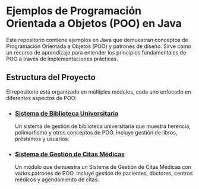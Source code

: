 # Ejemplos de Programación Orientada a Objetos (POO) en Java

Este repositorio contiene ejemplos en Java que demuestran conceptos de Programación Orientada a Objetos (POO) y patrones de diseño. Sirve como un recurso de aprendizaje para entender los principios fundamentales de POO a través de implementaciones prácticas.

## Estructura del Proyecto

El repositorio está organizado en múltiples módulos, cada uno enfocado en diferentes aspectos de POO:

- ### [Sistema de Biblioteca Universitaria](src/main/java/com/example/university_library/main/README.md)

  Un sistema de gestión de biblioteca universitaria que muestra herencia, polimorfismo y otros conceptos de POO. Incluye gestión de libros, préstamos y usuarios.

- ### [Sistema de Gestión de Citas Médicas](src/main/java/com/example/ips_management/main/README.md)
  Un módulo que demuestra un Sistema de Gestión de Citas Médicas con varios patrones de POO. Incluye gestión de pacientes, doctores, centros médicos y agendamiento de citas.
